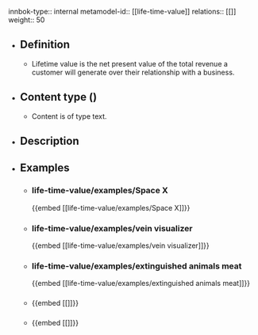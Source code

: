 innbok-type:: internal
metamodel-id:: [[life-time-value]]
relations:: [[]]
weight:: 50

- ## Definition
  - Lifetime value is the net present value of the total revenue a customer will generate over their relationship with a business.
- ## Content type ()
  - Content is of type text.
  
- ## Description
- ## Examples
  - ### life-time-value/examples/Space X
    {{embed [[life-time-value/examples/Space X]]}}
  - ### life-time-value/examples/vein visualizer
    {{embed [[life-time-value/examples/vein visualizer]]}}
  - ### life-time-value/examples/extinguished animals meat
    {{embed [[life-time-value/examples/extinguished animals meat]]}}
  - ### 
    {{embed [[]]}}
  - ### 
    {{embed [[]]}}
  

